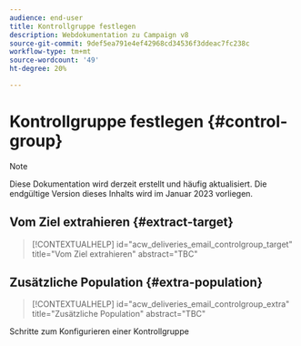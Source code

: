 ```yaml
---
audience: end-user
title: Kontrollgruppe festlegen
description: Webdokumentation zu Campaign v8
source-git-commit: 9def5ea791e4ef42968cd34536f3ddeac7fc238c
workflow-type: tm+mt
source-wordcount: '49'
ht-degree: 20%

---
```


# Kontrollgruppe festlegen {#control-group}

>[!NOTE]
>
>Diese Dokumentation wird derzeit erstellt und häufig aktualisiert. Die endgültige Version dieses Inhalts wird im Januar 2023 vorliegen.

## Vom Ziel extrahieren {#extract-target}

>[!CONTEXTUALHELP]
>id="acw_deliveries_email_controlgroup_target"
>title="Vom Ziel extrahieren"
>abstract="TBC"

## Zusätzliche Population {#extra-population}

>[!CONTEXTUALHELP]
>id="acw_deliveries_email_controlgroup_extra"
>title="Zusätzliche Population"
>abstract="TBC"

Schritte zum Konfigurieren einer Kontrollgruppe
